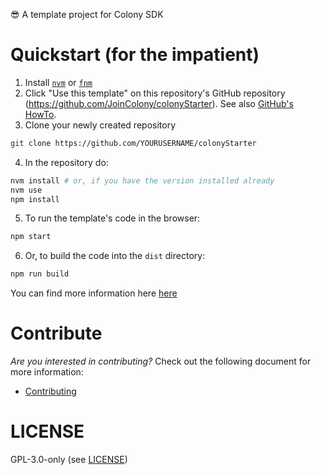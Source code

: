😎 A template project for Colony SDK

# Quickstart (for the impatient)

1. Install [`nvm`](https://github.com/nvm-sh/nvm) or [`fnm`](https://github.com/Schniz/fnm)
2. Click "Use this template" on this repository's GitHub repository (https://github.com/JoinColony/colonyStarter). See also [GitHub's HowTo](https://docs.github.com/en/repositories/creating-and-managing-repositories/creating-a-repository-from-a-template).
3. Clone your newly created repository
```bash
git clone https://github.com/YOURUSERNAME/colonyStarter
```
4. In the repository do:
```bash
nvm install # or, if you have the version installed already
nvm use
npm install
```
5. To run the template's code in the browser:
```bash
npm start
```
6. Or, to build the code into the `dist` directory:
```bash
npm run build
```

You can find more information here [here](https://colony.gitbook.io/colony-sdk/quickstart)

# Contribute

_Are you interested in contributing?_ Check out the following document for more information:

- [Contributing](CONTRIBUTING.md)

# LICENSE

GPL-3.0-only (see [LICENSE](LICENSE))
